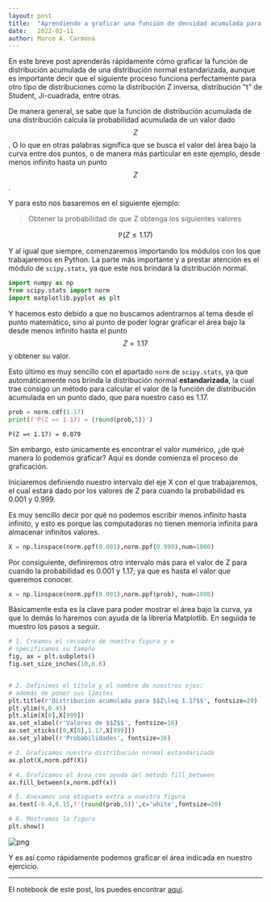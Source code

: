 ```yaml
---
layout: post
title:  "Aprendiendo a graficar una función de densidad acumulada para una región dada, con Python"
date:   2022-02-11
author: Marco A. Carmona
---
```


En este breve post aprenderás rápidamente cómo graficar la función de distribución acumulada de una distribución normal estandarizada, aunque es importante decir que el siguiente proceso funciona perfectamente para otro tipo de distribuciones como la distribución Z inversa, distribución "t" de Student, Ji-cuadrada, entre otras. 

De manera general, se sabe que la función de distribución acumulada de una distribución calcula la probabilidad acumulada de un valor dado $$Z$$. O lo que en otras palabras significa que se busca el valor del área bajo la curva entre dos puntos, o de manera más particular en este ejemplo, desde menos infinito hasta un punto $$Z$$. 

Y para esto nos basaremos en el siguiente ejemplo:

> Obtener la probabilidad de que Z obtenga los siguientes valores

$$
\mathbb{P}(Z \leq 1.17)
$$

Y al igual que siempre, comenzaremos importando los módulos con los que trabajaremos en Python. La parte más importante y a prestar atención es el módulo de `scipy.stats`, ya que este nos brindará la distribución normal.


```python
import numpy as np
from scipy.stats import norm
import matplotlib.pyplot as plt
```

Y hacemos esto debido a que no buscamos adentrarnos al tema desde el punto matemático, sino al punto de poder lograr graficar el área bajo la desde menos infinito hasta el punto $$Z=1.17$$ y obtener su valor. 

Esto último es muy sencillo con el apartado `norm` de `scipy.stats`, ya que automáticamente nos brinda la distribución normal **estandarizada**, la cual trae consigo un método para calcular el valor de la función de distribución acumulada en un punto dado, que para nuestro caso es 1.17. 


```python
prob = norm.cdf(1.17)
print(f'P(Z =< 1.17) = {round(prob,5)}')
```

    P(Z =< 1.17) = 0.879


Sin embargo, esto únicamente es encontrar el valor numérico, ¿de qué manera lo podemos graficar? Aquí es donde comienza el proceso de graficación. 

Iniciaremos definiendo nuestro intervalo del eje X con el que trabajaremos, el cual estará dado por los valores de Z para cuando la probabilidad es 0.001 y 0.999. 

Es muy sencillo decir por qué no podemos escribir menos infinito hasta infinito, y esto es porque las computadoras no tienen memoria infinita para almacenar infinitos valores. 


```python
X = np.linspace(norm.ppf(0.001),norm.ppf(0.999),num=1000)
```

Por consiguiente, definiremos otro intervalo más para el valor de Z para cuando la probabilidad es 0.001 y 1.17; ya que es hasta el valor que queremos conocer. 


```python
x = np.linspace(norm.ppf(0.001),norm.ppf(prob), num=1000)
```

Básicamente esta es la clave para poder mostrar el área bajo la curva, ya que lo demás lo haremos con ayuda de la librería Matplotlib. En seguida te muestro los pasos a seguir. 


```python
# 1. Creamos el recuadro de nuestra figura y e
# specificamos su tamaño
fig, ax = plt.subplots()
fig.set_size_inches(10,6.6)


# 2. Definimos el título y el nombre de nuestros ejes;
# además de poner sus límites
plt.title(r'Distribución acumulada para $$Z\leq 1.17$$', fontsize=20)
plt.ylim(0,0.45)
plt.xlim(X[0],X[999])
ax.set_xlabel(r'Valores de $$Z$$', fontsize=16)
ax.set_xticks([0,X[0],1.17,X[999]])
ax.set_ylabel(r'Probabilidades', fontsize=16)

# 3. Graficamos nuestra distribución normal estandarizada
ax.plot(X,norm.pdf(X))

# 4. Graficamos el área con ayuda del método fill_between
ax.fill_between(x,norm.pdf(x))

# 5. Anexamos una etiqueta extra a nuestra figura
ax.text(-0.4,0.15,f'{round(prob,5)}',c='white',fontsize=20)

# 6. Mostramos la figura
plt.show()
```


    
![png](/Blog/assets/images/posts/output_9_2.png)
    


Y es así como rápidamente podemos graficar el área indicada en nuestro ejercicio.

---
    
El notebook de este post, los puedes encontrar [aquí](https://colab.research.google.com/drive/1KsHC4T4i_PP1w3U15Vq-e-dSyd-pbNLB?usp=sharing).
